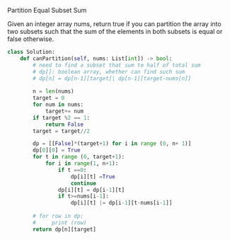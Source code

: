 Partition Equal Subset Sum

Given an integer array nums, return true if you can partition the array into two subsets such that the sum of the elements in both subsets is equal or false otherwise.


```python 
class Solution:
    def canPartition(self, nums: List[int]) -> bool:
        # need to find a subset that sum to half of total sum 
        # dp[]: boolean array, whether can find such sum 
        # dp[n] = dp[n-1][target]| dp[n-1][target-nums[n]]
        
        n = len(nums)
        target = 0
        for num in nums:
            target+= num
        if target %2 == 1:
            return False 
        target = target//2

        dp = [[False]*(target+1) for i in range (0, n+ 1)]
        dp[0][0] = True
        for t in range (0, target+1):
            for i in range(1, n+1):
                if t ==0: 
                    dp[i][t] =True
                    continue
                dp[i][t] = dp[i-1][t]
                if t>=nums[i-1]:
                    dp[i][t] |= dp[i-1][t-nums[i-1]]
        
        # for row in dp:
        #     print (row)
        return dp[n][target]
```